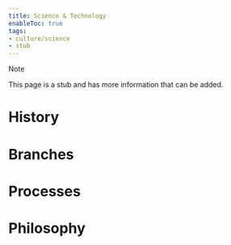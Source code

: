 ```yaml
---
title: Science & Technology
enableToc: true
tags:
- culture/science
- stub
---
```


> [!note]
> This page is a stub and has more information that can be added.


# History

# Branches

# Processes

# Philosophy
